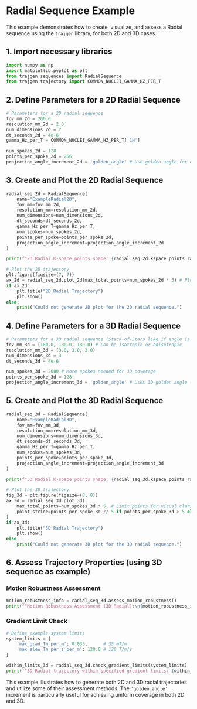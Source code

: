 # Radial Sequence Example

This example demonstrates how to create, visualize, and assess a Radial sequence using the `trajgen` library, for both 2D and 3D cases.

## 1. Import necessary libraries

```python
import numpy as np
import matplotlib.pyplot as plt
from trajgen.sequences import RadialSequence
from trajgen.trajectory import COMMON_NUCLEI_GAMMA_HZ_PER_T
```

## 2. Define Parameters for a 2D Radial Sequence

```python
# Parameters for a 2D radial sequence
fov_mm_2d = 200.0
resolution_mm_2d = 2.0
num_dimensions_2d = 2
dt_seconds_2d = 4e-6
gamma_Hz_per_T = COMMON_NUCLEI_GAMMA_HZ_PER_T['1H']

num_spokes_2d = 128
points_per_spoke_2d = 256
projection_angle_increment_2d = 'golden_angle' # Use golden angle for even distribution
```

## 3. Create and Plot the 2D Radial Sequence

```python
radial_seq_2d = RadialSequence(
    name="ExampleRadial2D",
    fov_mm=fov_mm_2d,
    resolution_mm=resolution_mm_2d,
    num_dimensions=num_dimensions_2d,
    dt_seconds=dt_seconds_2d,
    gamma_Hz_per_T=gamma_Hz_per_T,
    num_spokes=num_spokes_2d,
    points_per_spoke=points_per_spoke_2d,
    projection_angle_increment=projection_angle_increment_2d
)

print(f"2D Radial K-space points shape: {radial_seq_2d.kspace_points_rad_per_m.shape}")

# Plot the 2D trajectory
plt.figure(figsize=(7, 7))
ax_2d = radial_seq_2d.plot_2d(max_total_points=num_spokes_2d * 5) # Plot only a few points per spoke for clarity
if ax_2d:
    plt.title("2D Radial Trajectory")
    plt.show()
else:
    print("Could not generate 2D plot for the 2D radial sequence.")
```

## 4. Define Parameters for a 3D Radial Sequence

```python
# Parameters for a 3D radial sequence (Stack-of-Stars like if angle is fixed, or true 3D)
fov_mm_3d = (180.0, 180.0, 180.0) # Can be isotropic or anisotropic
resolution_mm_3d = (3.0, 3.0, 3.0)
num_dimensions_3d = 3
dt_seconds_3d = 4e-6

num_spokes_3d = 2000 # More spokes needed for 3D coverage
points_per_spoke_3d = 128
projection_angle_increment_3d = 'golden_angle' # Uses 3D golden angle (spherical)
```

## 5. Create and Plot the 3D Radial Sequence

```python
radial_seq_3d = RadialSequence(
    name="ExampleRadial3D",
    fov_mm=fov_mm_3d,
    resolution_mm=resolution_mm_3d,
    num_dimensions=num_dimensions_3d,
    dt_seconds=dt_seconds_3d,
    gamma_Hz_per_T=gamma_Hz_per_T,
    num_spokes=num_spokes_3d,
    points_per_spoke=points_per_spoke_3d,
    projection_angle_increment=projection_angle_increment_3d
)

print(f"3D Radial K-space points shape: {radial_seq_3d.kspace_points_rad_per_m.shape}")

# Plot the 3D trajectory
fig_3d = plt.figure(figsize=(8, 8))
ax_3d = radial_seq_3d.plot_3d(
    max_total_points=num_spokes_3d * 5, # Limit points for visual clarity
    point_stride=points_per_spoke_3d // 5 if points_per_spoke_3d > 5 else 1 # Show a few points per spoke
)
if ax_3d:
    plt.title("3D Radial Trajectory")
    plt.show()
else:
    print("Could not generate 3D plot for the 3D radial sequence.")
```

## 6. Assess Trajectory Properties (using 3D sequence as example)

### Motion Robustness Assessment

```python
motion_robustness_info = radial_seq_3d.assess_motion_robustness()
print(f"Motion Robustness Assessment (3D Radial):\n{motion_robustness_info}")
```

### Gradient Limit Check

```python
# Define example system limits
system_limits = {
    'max_grad_Tm_per_m': 0.035,      # 35 mT/m
    'max_slew_Tm_per_s_per_m': 120.0 # 120 T/m/s
}

within_limits_3d = radial_seq_3d.check_gradient_limits(system_limits)
print(f"3D Radial trajectory within specified gradient limits: {within_limits_3d}")
```

This example illustrates how to generate both 2D and 3D radial trajectories and utilize some of their assessment methods. The `'golden_angle'` increment is particularly useful for achieving uniform coverage in both 2D and 3D.
